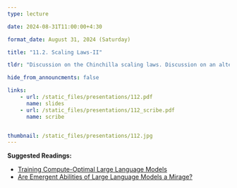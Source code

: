 ```yaml
---
type: lecture

date: 2024-08-31T11:00:00+4:30

format_date: August 31, 2024 (Saturday)

title: "11.2. Scaling Laws-II"

tldr: "Discussion on the Chinchilla scaling laws. Discussion on an alternative perspective on emergent abilities &ndash; are these abilities really 'emergent'?"

hide_from_announcments: false

links: 
    - url: /static_files/presentations/112.pdf
      name: slides
    - url: /static_files/presentations/112_scribe.pdf
      name: scribe


thumbnail: /static_files/presentations/112.jpg
---
```

<!-- Other additional contents using markdown -->
**Suggested Readings:**
- [Training Compute-Optimal Large Language Models](https://arxiv.org/pdf/2203.15556)
- [Are Emergent Abilities of Large Language Models a Mirage?](https://arxiv.org/pdf/2304.15004)

